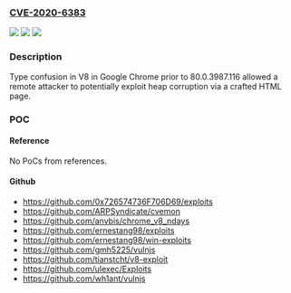 ### [CVE-2020-6383](https://cve.mitre.org/cgi-bin/cvename.cgi?name=CVE-2020-6383)
![](https://img.shields.io/static/v1?label=Product&message=Chrome&color=blue)
![](https://img.shields.io/static/v1?label=Version&message=%3C%2080.0.3987.116%20&color=brighgreen)
![](https://img.shields.io/static/v1?label=Vulnerability&message=Type%20Confusion&color=brighgreen)

### Description

Type confusion in V8 in Google Chrome prior to 80.0.3987.116 allowed a remote attacker to potentially exploit heap corruption via a crafted HTML page.

### POC

#### Reference
No PoCs from references.

#### Github
- https://github.com/0x726574736F706D69/exploits
- https://github.com/ARPSyndicate/cvemon
- https://github.com/anvbis/chrome_v8_ndays
- https://github.com/ernestang98/exploits
- https://github.com/ernestang98/win-exploits
- https://github.com/gmh5225/vulnjs
- https://github.com/tianstcht/v8-exploit
- https://github.com/ulexec/Exploits
- https://github.com/wh1ant/vulnjs

